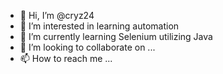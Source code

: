 - 👋 Hi, I’m @cryz24
- 👀 I’m interested in learning automation
- 🌱 I’m currently learning Selenium utilizing Java
- 💞️ I’m looking to collaborate on ...
- 📫 How to reach me ...

<!---
cryz24/cryz24 is a ✨ special ✨ repository because its `README.md` (this file) appears on your GitHub profile.
You can click the Preview link to take a look at your changes.
--->
